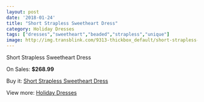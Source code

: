 ```yaml
---
layout: post
date: '2018-01-24'
title: "Short Strapless Sweetheart Dress"
category: Holiday Dresses
tags: ["dresses","sweetheart","beaded","strapless","unique"]
image: http://img.transblink.com/9313-thickbox_default/short-strapless-sweetheart-dress.jpg
---
```

Short Strapless Sweetheart Dress

On Sales: **$268.99**
<a href="https://www.transblink.com/en/holiday-dresses/3042-short-strapless-sweetheart-dress.html"><amp-img layout="responsive" width="600" height="600" src="//img.transblink.com/9313-thickbox_default/short-strapless-sweetheart-dress.jpg" alt="Short Strapless Sweetheart Dress 0" /></a>
<a href="https://www.transblink.com/en/holiday-dresses/3042-short-strapless-sweetheart-dress.html"><amp-img layout="responsive" width="600" height="600" src="//img.transblink.com/9315-thickbox_default/short-strapless-sweetheart-dress.jpg" alt="Short Strapless Sweetheart Dress 1" /></a>
<a href="https://www.transblink.com/en/holiday-dresses/3042-short-strapless-sweetheart-dress.html"><amp-img layout="responsive" width="600" height="600" src="//img.transblink.com/9314-thickbox_default/short-strapless-sweetheart-dress.jpg" alt="Short Strapless Sweetheart Dress 2" /></a>

Buy it: [Short Strapless Sweetheart Dress](https://www.transblink.com/en/holiday-dresses/3042-short-strapless-sweetheart-dress.html "Short Strapless Sweetheart Dress")

View more: [Holiday Dresses](https://www.transblink.com/en/8-holiday-dresses "Holiday Dresses")